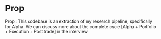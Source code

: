 # Prop
Prop : 
This codebase is an extraction of my research pipeline, specifically for Alpha. We can discuss more about the complete cycle [Alpha + Portfolio + Execution + Post trade] in the interview
